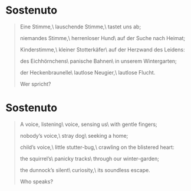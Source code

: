 Sostenuto
=========

> Eine Stimme,\\
> lauschende Stimme,\\
> tastet uns ab;
>
> niemandes Stimme,\\
> herrenloser Hund\\
> auf der Suche nach Heimat;
>
> Kinderstimme,\\
> kleiner Stotterkäfer\\
> auf der Herzwand des Leidens:
>
> des Eichhörnchens\\
> panische Bahnen\\
> in unserem Wintergarten;
>
> der Heckenbraunelle\\
> lautlose Neugier,\\
> lautlose Flucht.
>
> Wer spricht?

Sostenuto
=========

> A voice, listening\\
> voice, sensing us\\
> with gentle fingers;
>
> nobody’s voice,\\
> stray dog\\
> seeking a home;
>
> child’s voice,\\
> little stutter-bug,\\
> crawling on the blistered heart:
>
> the squirrel’s\\
> panicky tracks\\
> through our winter-garden;
>
> the dunnock’s silent\\
> curiosity,\\
> its soundless escape.
>
> Who speaks?
